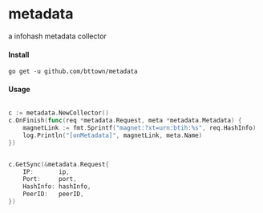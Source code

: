 # metadata
a infohash metadata collector

#### Install
    go get -u github.com/bttown/metadata

#### Usage
```go

c := metadata.NewCollector()
c.OnFinish(func(req *metadata.Request, meta *metadata.Metadata) {
    magnetLink := fmt.Sprintf("magnet:?xt=urn:btih:%s", req.HashInfo)
    log.Println("[onMetadata]", magnetLink, meta.Name)
})


c.GetSync(&metadata.Request{
    IP:       ip,
    Port:     port,
    HashInfo: hashInfo,
    PeerID:   peerID,
})

```